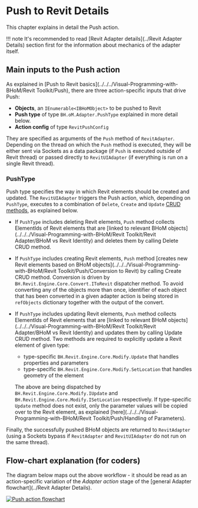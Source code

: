 # Push to Revit Details

This chapter explains in detail the Push action.

!!! note 
    It's recommended to read [Revit Adapter details](../Revit Adapter Details) section first for the information about mechanics of the adapter itself.

## Main inputs to the Push action
As explained in [Push to Revit basics](../../../Visual-Programming-with-BHoM/Revit Toolkit/Push), there are three action-specific inputs that drive Push:

- **Objects**, an `IEnumerable<IBHoMObject>` to be pushed to Revit
- **Push type** of type `BH.oM.Adapter.PushType` explained in more detail below.
- **Action config** of type `RevitPushConfig`

They are specified as arguments of the `Push` method of `RevitAdapter`. Depending on the thread on which the `Push` method is executed, they will be either sent via Sockets as a data package (if `Push` is executed outside of Revit thread) or passed directly to `RevitUIAdapter` (if everything is run on a single Revit thread).

### PushType
Push type specifies the way in which Revit elements should be created and updated. The `RevitUIAdapter` triggers the Push action, which, depending on `PushType`, executes to a combination of `Delete`, `Create` and `Update` [CRUD methods](https://github.com/BHoM/documentation/wiki/Adapter-Actions#the-crud-paradigm), as explained below. 

- If `PushType` includes deleting Revit elements, `Push` method collects ElementIds of Revit elements that are [linked to relevant BHoM objects](../../../Visual-Programming-with-BHoM/Revit Toolkit/Revit Adapter/BHoM vs Revit Identity) and deletes them by calling Delete CRUD method.
- If `PushType` includes creating Revit elements, `Push` method [creates new Revit elements based on BHoM objects](../../../Visual-Programming-with-BHoM/Revit Toolkit/Push/Conversion to Revit) by calling Create CRUD method. Conversion is driven by `BH.Revit.Engine.Core.Convert.IToRevit` dispatcher method. To avoid converting any of the objects more than once, identifier of each object that has been converted in a given adapter action is being stored in `refObjects` dictionary together with the output of the convert.
- If `PushType` includes updating Revit elements, `Push` method collects ElementIds of Revit elements that are [linked to relevant BHoM objects](../../../Visual-Programming-with-BHoM/Revit Toolkit/Revit Adapter/BHoM vs Revit Identity) and updates them by calling Update CRUD method. Two methods are required to explicitly update a Revit element of given type:
    - type-specific `BH.Revit.Engine.Core.Modify.Update` that handles properties and parameters
    - type-specific `BH.Revit.Engine.Core.Modify.SetLocation` that handles geometry of the element
    
    The above are being dispatched by `BH.Revit.Engine.Core.Modify.IUpdate` and `BH.Revit.Engine.Core.Modify.ISetLocation` respectively. If type-specific `Update` method does not exist, only the parameter values will be copied over to the Revit element, as explained [here](../../../Visual-Programming-with-BHoM/Revit Toolkit/Push/Handling of Parameters).

Finally, the successfully pushed BHoM objects are returned to `RevitAdapter` (using a Sockets bypass if `RevitAdapter` and `RevitUIAdapter` do not run on the same thread).


## Flow-chart explanation (for coders)

The diagram below maps out the above workflow - it should be read as an action-specific variation of the _Adapter action_ stage of the [general Adapter flowchart](../Revit Adapter Details).

[![Push action flowchart](https://user-images.githubusercontent.com/26874773/78884885-f046b600-7a5b-11ea-9f5e-6d582dcfb889.png)](https://user-images.githubusercontent.com/26874773/78884885-f046b600-7a5b-11ea-9f5e-6d582dcfb889.png)